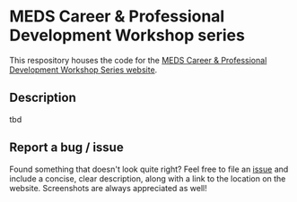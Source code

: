 # MEDS Career & Professional Development Workshop series

This respository houses the code for the [MEDS Career & Professional Development Workshop Series website](https://ucsb-meds.github.io/career-professional-dev/).

## Description

tbd

## Report a bug / issue

Found something that doesn't look quite right? Feel free to file an [issue](https://github.com/UCSB-MEDS/career-professional-dev/issues) and include a concise, clear description, along with a link to the location on the website. Screenshots are always appreciated as well!

